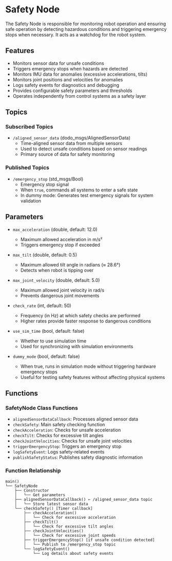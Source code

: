 # Safety Node

The Safety Node is responsible for monitoring robot operation and ensuring safe operation by detecting hazardous conditions and triggering emergency stops when necessary. It acts as a watchdog for the robot system.

## Features

- Monitors sensor data for unsafe conditions
- Triggers emergency stops when hazards are detected
- Monitors IMU data for anomalies (excessive accelerations, tilts)
- Monitors joint positions and velocities for anomalies
- Logs safety events for diagnostics and debugging
- Provides configurable safety parameters and thresholds
- Operates independently from control systems as a safety layer

## Topics

### Subscribed Topics

- `/aligned_sensor_data` (dodo_msgs/AlignedSensorData)
  - Time-aligned sensor data from multiple sensors
  - Used to detect unsafe conditions based on sensor readings
  - Primary source of data for safety monitoring

### Published Topics

- `/emergency_stop` (std_msgs/Bool)
  - Emergency stop signal
  - When `true`, commands all systems to enter a safe state
  - In dummy mode: Generates test emergency signals for system validation

## Parameters

- `max_acceleration` (double, default: 12.0)
  - Maximum allowed acceleration in m/s²
  - Triggers emergency stop if exceeded

- `max_tilt` (double, default: 0.5)
  - Maximum allowed tilt angle in radians (≈ 28.6°)
  - Detects when robot is tipping over

- `max_joint_velocity` (double, default: 5.0)
  - Maximum allowed joint velocity in rad/s
  - Prevents dangerous joint movements

- `check_rate` (int, default: 50)
  - Frequency (in Hz) at which safety checks are performed
  - Higher rates provide faster response to dangerous conditions

- `use_sim_time` (bool, default: false)
  - Whether to use simulation time
  - Used for synchronizing with simulation environments

- `dummy_mode` (bool, default: false)
  - When true, runs in simulation mode without triggering hardware emergency stops
  - Useful for testing safety features without affecting physical systems

## Functions

### SafetyNode Class Functions

- `alignedSensorDataCallback`: Processes aligned sensor data
- `checkSafety`: Main safety checking function
- `checkAcceleration`: Checks for unsafe acceleration
- `checkTilt`: Checks for excessive tilt angles
- `checkJointVelocities`: Checks for unsafe joint velocities
- `triggerEmergencyStop`: Triggers an emergency stop
- `logSafetyEvent`: Logs safety-related events
- `publishSafetyStatus`: Publishes safety diagnostic information

### Function Relationship

```
main()
└── SafetyNode
    ├── Constructor
    │   └── Get parameters
    ├── alignedSensorDataCallback() ← /aligned_sensor_data topic
    │   └── Store latest sensor data
    └── checkSafety() [Timer callback]
        ├── checkAcceleration()
        │   └── Check for excessive acceleration
        ├── checkTilt()
        │   └── Check for excessive tilt angles
        ├── checkJointVelocities()
        │   └── Check for excessive joint speeds
        ├── triggerEmergencyStop() [if unsafe condition detected]
        │   └── Publish to /emergency_stop topic
        └── logSafetyEvent()
            └── Log details about safety events
```